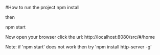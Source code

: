 #How to run the project
npm install

then 

npm start

Now open your browser click the url: http://localhost:8080/src/#/home

Note: if 'npm start' does not work then try 'npm install http-server -g' 